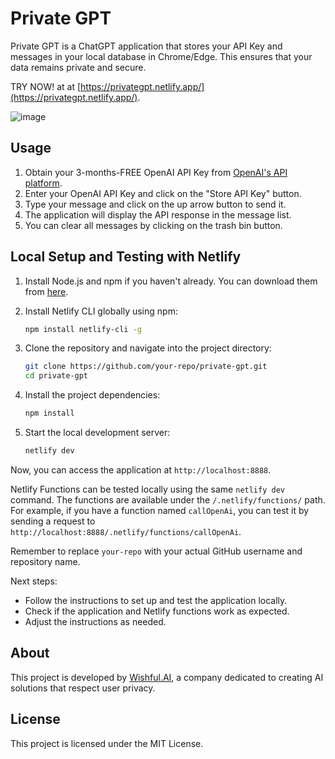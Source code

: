 # Private GPT

Private GPT is a ChatGPT application that stores your API Key and messages in your local database in Chrome/Edge. This ensures that your data remains private and secure.

TRY NOW! at at [https://privategpt.netlify.app/](https://privategpt.netlify.app/).

![image](https://github.com/scahyono/privategpt/assets/2072698/a8cf5d0b-91ae-4416-8c1c-2026ec1631e2)

## Usage

1. Obtain your 3-months-FREE OpenAI API Key from [OpenAI's API platform](https://platform.openai.com/).
2. Enter your OpenAI API Key and click on the "Store API Key" button.
3. Type your message and click on the up arrow button to send it.
4. The application will display the API response in the message list.
5. You can clear all messages by clicking on the trash bin button.

## Local Setup and Testing with Netlify

1. Install Node.js and npm if you haven't already. You can download them from [here](https://nodejs.org/).

2. Install Netlify CLI globally using npm:

    ```bash
    npm install netlify-cli -g
    ```

3. Clone the repository and navigate into the project directory:

    ```bash
    git clone https://github.com/your-repo/private-gpt.git
    cd private-gpt
    ```

4. Install the project dependencies:

    ```bash
    npm install
    ```

5. Start the local development server:

    ```bash
    netlify dev
    ```

Now, you can access the application at `http://localhost:8888`.

Netlify Functions can be tested locally using the same `netlify dev` command. The functions are available under the `/.netlify/functions/` path. For example, if you have a function named `callOpenAi`, you can test it by sending a request to `http://localhost:8888/.netlify/functions/callOpenAi`.

Remember to replace `your-repo` with your actual GitHub username and repository name.

Next steps:
- Follow the instructions to set up and test the application locally.
- Check if the application and Netlify functions work as expected.
- Adjust the instructions as needed.

## About

This project is developed by [Wishful.AI](https://www.wishful.ai/), a company dedicated to creating AI solutions that respect user privacy.

## License

This project is licensed under the MIT License.
